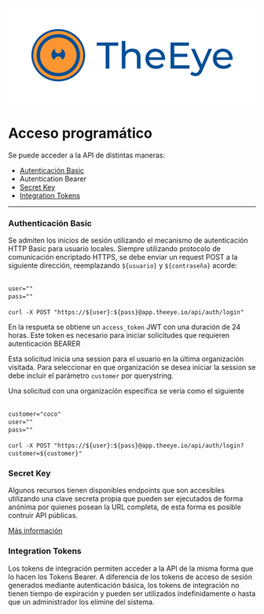 [![theeye.io](images/logo-theeye-theOeye-logo2.png)](https://theeye.io/en/index.html)

# Acceso programático

Se puede acceder a la API de distintas maneras:

- [Autenticación Basic](#authenticación-basic)
- Autentication Bearer
- [Secret Key](#secret-key)
- [Integration Tokens](#tokens-de-integración-integration-tokens)

-----

### Authenticación Basic

Se admiten los inicios de sesión utilizando el mecanismo de autenticación HTTP Basic para usuario locales.
Siempre utilizando protocolo de comunicación encriptado HTTPS, se debe enviar un request POST a la siguiente dirección, reemplazando `${usuario}` y `${contraseña}` acorde:

```

user=""
pass=""

curl -X POST "https://${user}:${pass}@app.theeye.io/api/auth/login"

```

En la respueta se obtiene un `access_token` JWT con una duración de 24 horas.
Este token es necesario para iniciar solicitudes que requieren autenticación BEARER

Esta solicitud inicia una session para el usuario en la última organización visitada.
Para seleccionar en que organización se desea iniciar la session se debe incluir el parámetro `customer` por querystring.

Una solicitud con una organización específica se vería como el siguiente

```

customer="coco"
user=""
pass=""

curl -X POST "https://${user}:${pass}@app.theeye.io/api/auth/login?customer=${customer}"

```

### Secret Key

Algunos recursos tienen disponibles endpoints que son accesibles utilizando una clave secreta propia que pueden ser ejecutados de forma anónima por quienes posean la URL completa, de esta forma es posible contruir API públicas.

[Más información](/tasks/#usando-la-secret-key-de-la-tarea-recomendado)

### Integration Tokens

Los tokens de integración permiten acceder a la API de la misma forma que lo hacen los Tokens Bearer.
A diferencia de los tokens de acceso de sesión generados mediante autenticación básica, los tokens de integración no tienen tiempo de expiración y pueden ser utilizados indefinidamente o hasta que un administrador los elimine del sistema.

